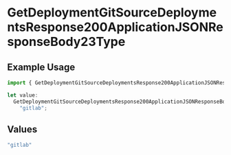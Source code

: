 # GetDeploymentGitSourceDeploymentsResponse200ApplicationJSONResponseBody23Type

## Example Usage

```typescript
import { GetDeploymentGitSourceDeploymentsResponse200ApplicationJSONResponseBody23Type } from "@simplesagar/vercel/models/getdeploymentop.js";

let value:
  GetDeploymentGitSourceDeploymentsResponse200ApplicationJSONResponseBody23Type =
    "gitlab";
```

## Values

```typescript
"gitlab"
```